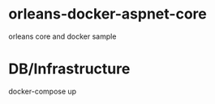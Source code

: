 # orleans-docker-aspnet-core
orleans core and docker sample



# DB/Infrastructure

docker-compose up 